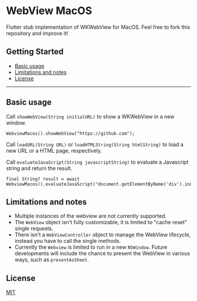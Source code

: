 # WebView MacOS

Flutter stub implementation of WKWebView for MacOS.
Feel free to fork this repository and improve it!

## Getting Started

- [Basic usage](#basic-usage)
- [Limitations and notes](#limitations-and-notes)
- [License](#license)

---

## Basic usage

Call ```showWebView(String initialURL)``` to show a WKWebView in a new window.

```
WebviewMacos().showWebView("https://github.com");
```

Call ```loadURL(String URL)``` or ```loadHTMLString(String htmlString)``` to load a new URL or a HTML page, respectively.

Call ```evaluateJavaScript(String javascriptString)``` to evaluate a Javascript string and return the result.
```
final String? result = await WebviewMacos().evaluateJavaScript("document.getElementByName('div').innerHTML");
```


## Limitations and notes

- Multiple instances of the webview are not currently supported.
- The ```WebView``` object isn't fully customizable, it is limited to "cache reset" single requests.
- There isn't a ```WebViewController``` object to manage the WebView lifecycle, instead you have to call the single methods.
- Currently the ```Webview``` is limited to run in a new ```NSWindow```. Future developments will include the chance to present the WebView in various ways, such as ```presentAsSheet```.

## License

[MIT](https://github.com/riccardo-lomazzi/webview_macos/blob/main/LICENSE)

